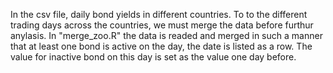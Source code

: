 In the csv file, daily bond yields in different countries. To to the different trading days across the countries, we must merge the data before furthur anylasis. In "merge_zoo.R" the data is readed and merged in such a manner that at least one bond is active on the day, the date is listed as a row. The value for inactive bond on this day is set as the value one day before.
